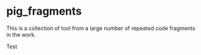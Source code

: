 # pig_fragments
This is a collection of tool from a large number of repeated code fragments in the work.

Test